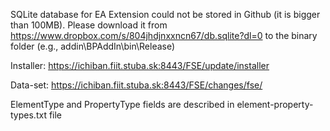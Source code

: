 SQLite database for EA Extension could not be stored in Github (it is bigger than 100MB). Please download it from https://www.dropbox.com/s/804jhdjnxxncn67/db.sqlite?dl=0 to the binary folder (e.g., addin\BPAddIn\bin\Release)

Installer:
https://ichiban.fiit.stuba.sk:8443/FSE/update/installer

Data-set:
https://ichiban.fiit.stuba.sk:8443/FSE/changes/fse/

ElementType and PropertyType fields are described in element-property-types.txt file
